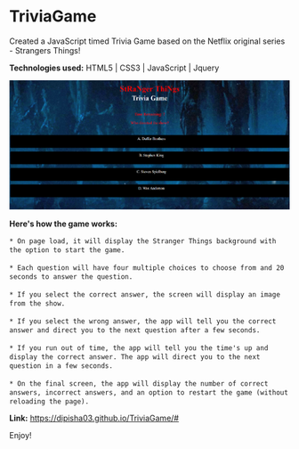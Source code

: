 # TriviaGame

Created a JavaScript timed Trivia Game based on the Netflix original series - Strangers Things!  

<b>Technologies used:</b> HTML5 | CSS3 | JavaScript | Jquery 

![Alt text](https://raw.githubusercontent.com/dipisha03/TriviaGame/master/assets/images/trivia.png "trivia")

<b>Here's how the game works:</b>

	* On page load, it will display the Stranger Things background with the option to start the game. 

	* Each question will have four multiple choices to choose from and 20 seconds to answer the question. 

	* If you select the correct answer, the screen will display an image from the show. 

	* If you select the wrong answer, the app will tell you the correct answer and direct you to the next question after a few seconds.  

	* If you run out of time, the app will tell you the time's up and display the correct answer. The app will direct you to the next question in a few seconds. 

	* On the final screen, the app will display the number of correct answers, incorrect answers, and an option to restart the game (without reloading the page).

<b>Link:</b> https://dipisha03.github.io/TriviaGame/#

Enjoy! 